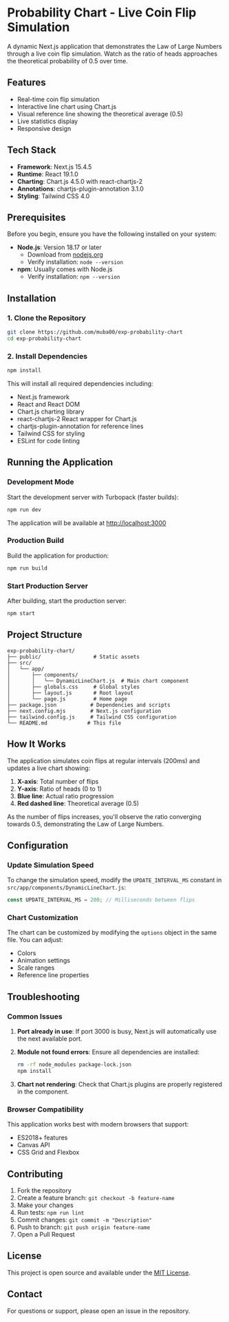 # Probability Chart - Live Coin Flip Simulation

A dynamic Next.js application that demonstrates the Law of Large Numbers through a live coin flip simulation. Watch as the ratio of heads approaches the theoretical probability of 0.5 over time.

## Features

- Real-time coin flip simulation
- Interactive line chart using Chart.js
- Visual reference line showing the theoretical average (0.5)
- Live statistics display
- Responsive design

## Tech Stack

- **Framework**: Next.js 15.4.5
- **Runtime**: React 19.1.0
- **Charting**: Chart.js 4.5.0 with react-chartjs-2
- **Annotations**: chartjs-plugin-annotation 3.1.0
- **Styling**: Tailwind CSS 4.0

## Prerequisites

Before you begin, ensure you have the following installed on your system:

- **Node.js**: Version 18.17 or later
  - Download from [nodejs.org](https://nodejs.org/)
  - Verify installation: `node --version`
- **npm**: Usually comes with Node.js
  - Verify installation: `npm --version`

## Installation

### 1. Clone the Repository

```bash
git clone https://github.com/muba00/exp-probability-chart
cd exp-probability-chart
```

### 2. Install Dependencies

```bash
npm install
```

This will install all required dependencies including:

- Next.js framework
- React and React DOM
- Chart.js charting library
- react-chartjs-2 React wrapper for Chart.js
- chartjs-plugin-annotation for reference lines
- Tailwind CSS for styling
- ESLint for code linting

## Running the Application

### Development Mode

Start the development server with Turbopack (faster builds):

```bash
npm run dev
```

The application will be available at [http://localhost:3000](http://localhost:3000)

### Production Build

Build the application for production:

```bash
npm run build
```

### Start Production Server

After building, start the production server:

```bash
npm start
```

## Project Structure

```
exp-probability-chart/
├── public/                 # Static assets
├── src/
│   └── app/
│       ├── components/
│       │   └── DynamicLineChart.js  # Main chart component
│       ├── globals.css     # Global styles
│       ├── layout.js       # Root layout
│       └── page.js         # Home page
├── package.json           # Dependencies and scripts
├── next.config.mjs        # Next.js configuration
├── tailwind.config.js     # Tailwind CSS configuration
└── README.md             # This file
```

## How It Works

The application simulates coin flips at regular intervals (200ms) and updates a live chart showing:

1. **X-axis**: Total number of flips
2. **Y-axis**: Ratio of heads (0 to 1)
3. **Blue line**: Actual ratio progression
4. **Red dashed line**: Theoretical average (0.5)

As the number of flips increases, you'll observe the ratio converging towards 0.5, demonstrating the Law of Large Numbers.

## Configuration

### Update Simulation Speed

To change the simulation speed, modify the `UPDATE_INTERVAL_MS` constant in `src/app/components/DynamicLineChart.js`:

```javascript
const UPDATE_INTERVAL_MS = 200; // Milliseconds between flips
```

### Chart Customization

The chart can be customized by modifying the `options` object in the same file. You can adjust:

- Colors
- Animation settings
- Scale ranges
- Reference line properties

## Troubleshooting

### Common Issues

1. **Port already in use**: If port 3000 is busy, Next.js will automatically use the next available port.

2. **Module not found errors**: Ensure all dependencies are installed:

   ```bash
   rm -rf node_modules package-lock.json
   npm install
   ```

3. **Chart not rendering**: Check that Chart.js plugins are properly registered in the component.

### Browser Compatibility

This application works best with modern browsers that support:

- ES2018+ features
- Canvas API
- CSS Grid and Flexbox

## Contributing

1. Fork the repository
2. Create a feature branch: `git checkout -b feature-name`
3. Make your changes
4. Run tests: `npm run lint`
5. Commit changes: `git commit -m "Description"`
6. Push to branch: `git push origin feature-name`
7. Open a Pull Request

## License

This project is open source and available under the [MIT License](LICENSE).

## Contact

For questions or support, please open an issue in the repository.
